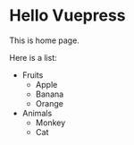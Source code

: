 # Hello Vuepress
This is home page.

Here is a list:
<div>

* Fruits
    * Apple
    * Banana
    * Orange
* Animals
    * Monkey
    * Cat

</div>
